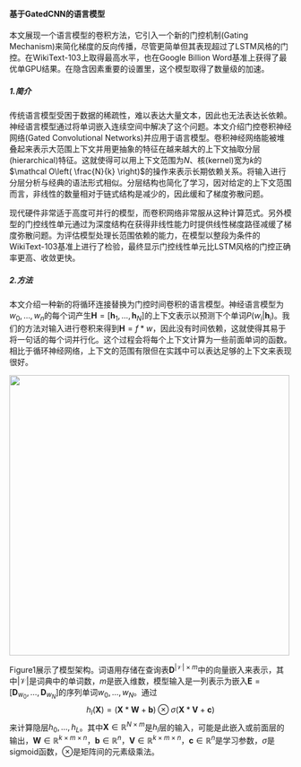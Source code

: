 #### 基于GatedCNN的语言模型

本文展现一个语言模型的卷积方法，它引入一个新的门控机制(Gating Mechanism)来简化梯度的反向传播，尽管更简单但其表现超过了LSTM风格的门控。在WikiText-103上取得最高水平，也在Google Billion Word基准上获得了最优单GPU结果。在隐含因素重要的设置里，这个模型取得了数量级的加速。

##### 1.简介

传统语言模型受困于数据的稀疏性，难以表达大量文本，因此也无法表达长依赖。神经语言模型通过将单词嵌入连续空间中解决了这个问题。本文介绍门控卷积神经网络(Gated Convolutional Networks)并应用于语言模型。卷积神经网络能被堆叠起来表示大范围上下文并用更抽象的特征在越来越大的上下文抽取分层(hierarchical)特征。这就使得可以用上下文范围为$N$、核(kernel)宽为$k$的$\mathcal O\left( \frac{N}{k} \right)$的操作来表示长期依赖关系。将输入进行分层分析与经典的语法形式相似。分层结构也简化了学习，因对给定的上下文范围而言，非线性的数量相对于链式结构是减少的，因此缓和了梯度弥散问题。

现代硬件非常适于高度可并行的模型，而卷积网络非常服从这种计算范式。另外模型的门控线性单元通过为深度结构在获得非线性能力时提供线性梯度路径减缓了梯度弥散问题。为评估模型处理长范围依赖的能力，在模型以整段为条件的WikiText-103基准上进行了检验，最终显示门控线性单元比LSTM风格的门控正确率更高、收敛更快。

##### 2.方法

本文介绍一种新的将循环连接替换为门控时间卷积的语言模型。神经语言模型为$w_0,\dots,w_n$的每个词产生$\mathbf H=\left[ \mathbf h_1,\dots,\mathbf h_N \right]$的上下文表示以预测下个单词$P(w_i|\mathbf h_i)$。我们的方法对输入进行卷积来得到$\mathbf H=f*w$，因此没有时间依赖，这就使得其易于将一句话的每个词并行化。这个过程会将每个上下文计算为一些前面单词的函数。相比于循环神经网络，上下文的范围有限但在实践中可以表达足够的上下文来表现很好。

<img src="NLP的Conv方法/GatedCNN.png" width="500px" align="middle" />

Figure1展示了模型架构。词语用存储在查询表$\mathbf D^{|\mathcal V|\times m}$中的向量嵌入来表示，其中$|\mathcal V|$是词典中的单词数，$m$是嵌入维数，模型输入是一列表示为嵌入$\mathbf E=[\mathbf D_{w_0},\dots,\mathbf D_{w_N}]$的序列单词$w_0,\dots,w_N$。通过
$$
h_l(\mathbf X) = (\mathbf X * \mathbf W+\mathbf b) \otimes \sigma(\mathbf X * \mathbf V + \mathbf c)
$$
来计算隐层$h_0,\dots,h_L$。其中$\mathbf X \in \mathbb R^{N\times m}$是$h_l$层的输入，可能是此嵌入或前面层的输出，$\mathbf W \in \mathbb R^{k\times m\times n}$，$\mathbf b \in \mathbb R^{n}$，$\mathbf V \in \mathbb R^{k\times m\times n}$，$\mathbf c \in \mathbb R^{n}$是学习参数，$\sigma$是sigmoid函数，$\otimes$是矩阵间的元素级乘法。